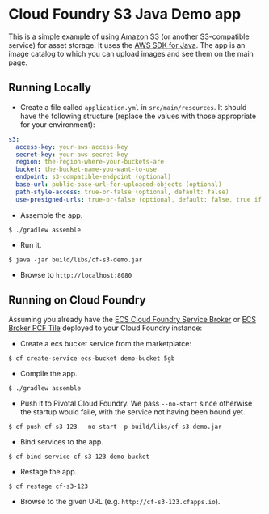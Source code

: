 # Cloud Foundry S3 Java Demo app

This is a simple example of using Amazon S3 (or another S3-compatible service) for asset storage. It uses the [AWS SDK for Java](https://aws.amazon.com/sdk-for-java/). The app is an image catalog to which you can upload images and see them on the main page.

## Running Locally

* Create a file called `application.yml` in `src/main/resources`. It should have the following structure (replace the values with those appropriate for your environment):

```yaml
s3:
  access-key: your-aws-access-key
  secret-key: your-aws-secret-key
  region: the-region-where-your-buckets-are
  bucket: the-bucket-name-you-want-to-use
  endpoint: s3-compatible-endpoint (optional)
  base-url: public-base-url-for-uploaded-objects (optional)
  path-style-access: true-or-false (optional, default: false)
  use-presigned-urls: true-or-false (optional, default: false, true if endpoint is an IP address)
```

* Assemble the app.

```
$ ./gradlew assemble
```

* Run it.

```
$ java -jar build/libs/cf-s3-demo.jar
```

* Browse to `http://localhost:8080`

## Running on Cloud Foundry

Assuming you already have the [ECS Cloud Foundry Service Broker](http://github.com/codedellemc/ecs-cf-service-broker/) or [ECS Broker PCF Tile](https://network.pivotal.io/products/ecs-service-broker/) deployed to your Cloud Foundry instance:

* Create a ecs bucket service from the marketplatce:

```
$ cf create-service ecs-bucket demo-bucket 5gb
```

* Compile the app.
```
$ ./gradlew assemble
```

* Push it to Pivotal Cloud Foundry. We pass `--no-start` since otherwise the startup would faile, with the service not having been bound yet.

```
$ cf push cf-s3-123 --no-start -p build/libs/cf-s3-demo.jar
```

* Bind services to the app.

```
$ cf bind-service cf-s3-123 demo-bucket
```

* Restage the app.

```
$ cf restage cf-s3-123
```

* Browse to the given URL (e.g. `http://cf-s3-123.cfapps.io`).
